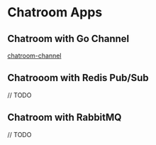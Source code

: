# Chatroom Apps

## Chatroom with Go Channel
[chatroom-channel](./chatroom-channel)

## Chatrooom with Redis Pub/Sub
// TODO

## Chatroom with RabbitMQ
// TODO